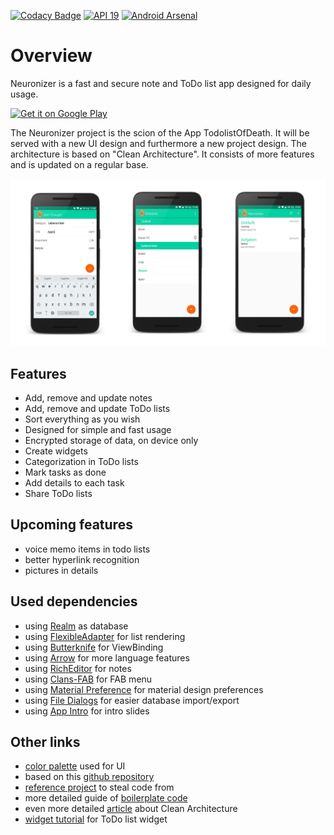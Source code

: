 [![Codacy Badge](https://api.codacy.com/project/badge/Grade/c5a4c050771f4ae19aa181abae7e0ea3)](https://www.codacy.com/app/djuelg/Neuronizer?utm_source=github.com&amp;utm_medium=referral&amp;utm_content=djuelg/Neuronizer&amp;utm_campaign=Badge_Grade)
[![API 19](https://img.shields.io/badge/API-19%2B-lightgrey.svg?style=flat)](https://android-arsenal.com/api?level=19)
[![Android Arsenal](https://img.shields.io/badge/Android%20Arsenal-Neuronizer%20Notes-lightgrey.svg?style=flat)](https://android-arsenal.com/details/1/6375)

# Overview

Neuronizer is a fast and secure note and ToDo list app designed for daily usage.

<a href='https://play.google.com/store/apps/details?id=de.djuelg.neuronizer&pcampaignid=MKT-Other-global-all-co-prtnr-py-PartBadge-Mar2515-1'><img alt='Get it on Google Play' width="250" src='https://play.google.com/intl/en_us/badges/images/generic/en_badge_web_generic.png'/></a>

The Neuronizer project is the scion of the App TodolistOfDeath.
It will be served with a new UI design and furthermore a new project design.
The architecture is based on "Clean Architecture".
It consists of more features and is updated on a regular base.

![App screenshots](/screenshots.png)

## Features
* Add, remove and update notes
* Add, remove and update ToDo lists
* Sort everything as you wish
* Designed for simple and fast usage
* Encrypted storage of data, on device only
* Create widgets
* Categorization in ToDo lists
* Mark tasks as done
* Add details to each task
* Share ToDo lists

## Upcoming features
* voice memo items in todo lists
* better hyperlink recognition
* pictures in details

## Used dependencies
* using [Realm](https://realm.io/docs/java/latest/) as database
* using [FlexibleAdapter](https://github.com/davideas/FlexibleAdapter) for list rendering
* using [Butterknife](http://jakewharton.github.io/butterknife/) for ViewBinding
* using [Arrow](https://github.com/android10/arrow) for more language features
* using [RichEditor](https://github.com/wasabeef/richeditor-android) for notes
* using [Clans-FAB](https://github.com/Clans/FloatingActionButton) for FAB menu
* using [Material Preference](https://github.com/consp1racy/android-support-preference) for material design preferences
* using [File Dialogs](https://github.com/RustamG/file-dialogs) for easier database import/export
* using [App Intro](https://github.com/apl-devs/AppIntro) for intro slides

## Other links
* [color palette](https://htmlpreview.github.com/?https://github.com/djuelg/Neuronizer/blob/master/palette.html) used for UI
* based on this [github repository](https://github.com/dmilicic/Android-Clean-Boilerplate)
* [reference project](https://github.com/dmilicic/android-clean-sample-app) to steal code from
* more detailed guide of [boilerplate code](https://medium.com/@dmilicic/a-detailed-guide-on-developing-android-apps-using-the-clean-architecture-pattern-d38d71e94029)
* even more detailed [article](https://fernandocejas.com/2014/09/03/architecting-android-the-clean-way/) about Clean Architecture
* [widget tutorial](https://www.sitepoint.com/killer-way-to-show-a-list-of-items-in-android-collection-widget/) for ToDo list widget
